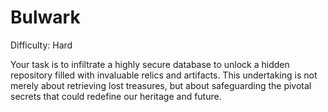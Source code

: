 # Bulwark

Difficulty: Hard

Your task is to infiltrate a highly secure database to unlock a hidden repository filled with invaluable relics and artifacts. This undertaking is not merely about retrieving lost treasures, but about safeguarding the pivotal secrets that could redefine our heritage and future.
